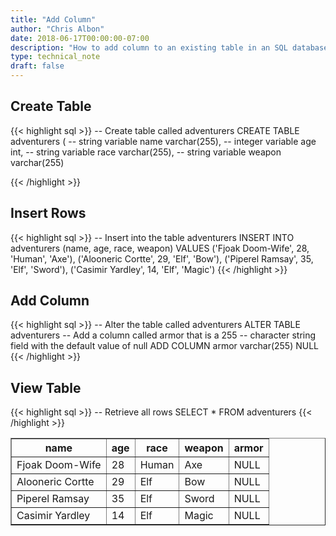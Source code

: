 ```yaml
---
title: "Add Column"
author: "Chris Albon"
date: 2018-06-17T00:00:00-07:00
description: "How to add column to an existing table in an SQL database."
type: technical_note
draft: false
---
```


## Create Table

{{< highlight sql >}}
-- Create table called adventurers
CREATE TABLE adventurers (
    -- string variable
    name varchar(255),
    -- integer variable
    age int,
    -- string variable
    race varchar(255),
    -- string variable
    weapon varchar(255)

{{< /highlight >}}

## Insert Rows

{{< highlight sql >}}
-- Insert into the table adventurers
INSERT INTO adventurers (name, age, race, weapon)
VALUES ('Fjoak Doom-Wife', 28, 'Human', 'Axe'),
       ('Alooneric Cortte', 29, 'Elf', 'Bow'),
       ('Piperel Ramsay', 35, 'Elf', 'Sword'),
       ('Casimir Yardley', 14, 'Elf', 'Magic')
{{< /highlight >}}

## Add Column

{{< highlight sql >}}
-- Alter the table called adventurers
ALTER TABLE adventurers
-- Add a column called armor that is a 255 
-- character string field with the default value of null
ADD COLUMN armor varchar(255) NULL
{{< /highlight >}}

## View Table

{{< highlight sql >}}
-- Retrieve all rows
SELECT * FROM adventurers
{{< /highlight >}}
<table border="1" style="border-collapse:collapse">
<tr><th>name</th><th>age</th><th>race</th><th>weapon</th><th>armor</th></tr>
<tr><td>Fjoak Doom-Wife</td><td>28</td><td>Human</td><td>Axe</td><td>NULL</td></tr>
<tr><td>Alooneric Cortte</td><td>29</td><td>Elf</td><td>Bow</td><td>NULL</td></tr>
<tr><td>Piperel Ramsay</td><td>35</td><td>Elf</td><td>Sword</td><td>NULL</td></tr>
<tr><td>Casimir Yardley</td><td>14</td><td>Elf</td><td>Magic</td><td>NULL</td></tr></table>